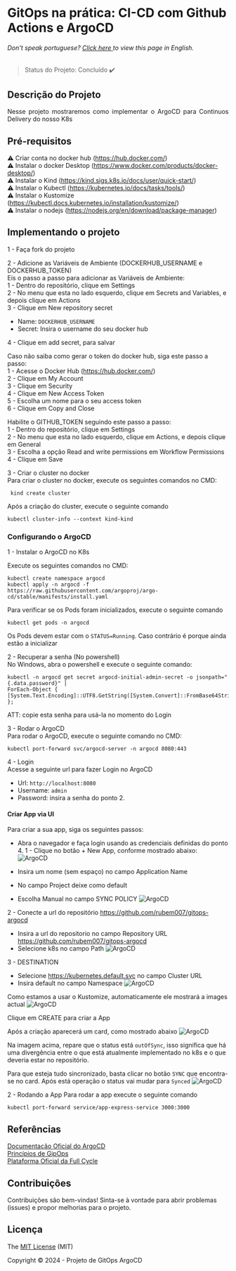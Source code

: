 <h1> GitOps na prática: CI-CD com Github Actions e ArgoCD </h1>

<h6> Don't speak portuguese? <a href="https://github.com/rubem007/observability/blob/main/log/README.md"> Click here </a> to view this page in English. </h6>

> Status do Projeto: Concluído :heavy_check_mark:

## Descrição do Projeto
<p align="justify">
Nesse projeto mostraremos como implementar o ArgoCD para Continuos Delivery do nosso K8s
</p>

## Pré-requisitos
:warning: Criar conta no docker hub (https://hub.docker.com/) <br>
:warning: Instalar o docker Desktop (https://www.docker.com/products/docker-desktop/) <br>
:warning: Instalar o Kind (https://kind.sigs.k8s.io/docs/user/quick-start/) <br>
:warning: Instalar o Kubectl (https://kubernetes.io/docs/tasks/tools/) <br>
:warning: Instalar o Kustomize (https://kubectl.docs.kubernetes.io/installation/kustomize/) <br>
:warning: Instalar o nodejs (https://nodejs.org/en/download/package-manager)

## Implementando o projeto
1 - Faça fork do projeto

2 - Adicione as Variáveis de Ambiente (DOCKERHUB_USERNAME e DOCKERHUB_TOKEN) <br>
 Eis o passo a passo para adicionar as Variáveis de Ambiente: <br>
  1 - Dentro do repositório, clique em Settings <br>
  2 - No menu que esta no lado esquerdo, clique em Secrets and Variables, e depois clique em Actions <br>
  3 - Clique em New repository secret
  - Name: `DOCKERHUB_USERNAME`
  - Secret: Insira o username do seu docker hub
  
4 - Clique em add secret, para salvar

Caso não saiba como gerar o token do docker hub, siga este passo a passo: <br>
 1 - Acesse o Docker Hub  (https://hub.docker.com/) <br>
 2 - Clique em My Account <br>
 3 - Clique em Security <br>
 4 - Clique em  New Access Token <br>
 5 - Escolha um nome para o seu access token <br>
 6 - Clique em Copy and Close

Habilite o GITHUB_TOKEN seguindo este passo a passo: <br>
1 - Dentro do repositório, clique em Settings <br>
2 - No menu que esta no lado esquerdo, clique em Actions, e depois clique em General <br>
3 - Escolha a opção Read and write permissions em Workflow Permissions <br>
4 - Clique em Save

3 - Criar o cluster no docker <br>
Para criar o cluster no docker, execute os seguintes comandos no CMD:
```
 kind create cluster
```
 Após a criação do cluster, execute o seguinte comando
 ```
 kubectl cluster-info --context kind-kind
```

### Configurando o ArgoCD
1 - Instalar o ArgoCD no K8s

Execute os seguintes comandos no CMD:
```
kubectl create namespace argocd
kubectl apply -n argocd -f https://raw.githubusercontent.com/argoproj/argo-cd/stable/manifests/install.yaml
```

Para verificar se os Pods foram inicializados, execute o seguinte comando
```
kubectl get pods -n argocd
```
Os Pods devem estar com o `STATUS=Running`. Caso  contrário é porque ainda estão a inicializar

2 - Recuperar a senha (No powershell) <br>
No Windows, abra o powershell e execute o seguinte comando:
```
kubectl -n argocd get secret argocd-initial-admin-secret -o jsonpath="{.data.password}" | 
ForEach-Object { [System.Text.Encoding]::UTF8.GetString([System.Convert]::FromBase64String($_)) };
```

ATT: copie esta senha para usá-la no momento do Login

3 - Rodar o ArgoCD <br>
Para rodar o ArgoCD, execute o seguinte comando no CMD:
```
kubectl port-forward svc/argocd-server -n argocd 8080:443
```

4 - Login <br>
Acesse a seguinte url para fazer Login no ArgoCD
- Url: `http://localhost:8080`
- Username: `admin`
- Password: insira a senha do ponto 2.

#### Criar App via UI
Para criar a sua app, siga os seguintes passos:
 - Abra o navegador e faça login usando as credenciais definidas do ponto 4. 
  1 - Clique no botão + New App, conforme mostrado abaixo:
    ![ArgoCD](https://github.com/rubem007/gitops-argocd/blob/main/images/1.webp "ArgoCD")

 - Insira um nome (sem espaço) no campo Application Name
 - No campo Project deixe como default
 - Escolha Manual no campo SYNC POLICY 
    ![ArgoCD](https://github.com/rubem007/gitops-argocd/blob/main/images/2.png "ArgoCD")
  
 2 - Conecte a url do repositório https://github.com/rubem007/gitops-argocd
  - Insira a url do repositorio no campo Repository URL https://github.com/rubem007/gitops-argocd
  - Selecione k8s no campo Path 
  ![ArgoCD](https://github.com/rubem007/gitops-argocd/blob/main/images/3.png "ArgoCD")

   3 - DESTINATION <br>
   - Selecione https://kubernetes.default.svc no campo Cluster URL
   - Insira default no campo Namespace
    ![ArgoCD](https://github.com/rubem007/gitops-argocd/blob/main/images/4.png "ArgoCD")
  
  Como estamos a usar o Kustomize, automaticamente ele mostrará a images actual
    ![ArgoCD](https://github.com/rubem007/gitops-argocd/blob/main/images/5.png "ArgoCD")
  
  Clique em CREATE para criar a App

Após a criação aparecerá um card, como mostrado abaixo
  ![ArgoCD](https://github.com/rubem007/gitops-argocd/blob/main/images/6.png "ArgoCD")

Na imagem acima, repare que o status está `outOfSync`, isso significa que há uma divergência entre o que está atualmente implementado no k8s e o que deveria estar no repositório.

Para que esteja tudo sincronizado, basta clicar no botão `SYNC` que encontra-se no card. Após está operação o status vai mudar para `Synced`
  ![ArgoCD](https://github.com/rubem007/gitops-argocd/blob/main/images/7.png "ArgoCD")

2 - Rodando a App
Para rodar a app execute o seguinte comando
```
kubectl port-forward service/app-express-service 3000:3000
```

## Referências
<a href="https://argo-cd.readthedocs.io/en/stable/" target="_blank">Documentação Oficial do ArgoCD</a><br>
<a href="https://opengitops.dev/" target="_blank">Princípios de GipOps</a><br>
<a href="https://fullcycle.com.br/" target="_blank">Plataforma Oficial da Full Cycle</a><br>


## Contribuições
Contribuições são bem-vindas! Sinta-se à vontade para abrir problemas (issues) e propor melhorias para o projeto.

## Licença
The [MIT License]() (MIT)

Copyright :copyright: 2024 - Projeto de GitOps ArgoCD
